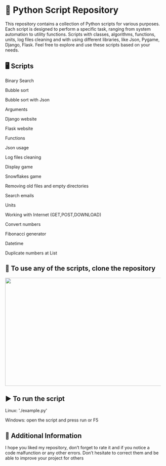 # 🐍 Python Script Repository
This repository contains a collection of Python scripts for various purposes. Each script is designed to perform a specific task, ranging from system automation to utility functions. Scripts with classes, algorithms, functions, units, log files cleaning and with using different libraries, like Json, Pygame, Django, Flask. Feel free to explore and use these scripts based on your needs.

## 🖥️ Scripts
Binary Search

Bubble sort

Bubble sort with Json

Arguments

Django website

Flask website

Functions

Json usage

Log files cleaning

Display game

Snowflakes game

Removing old files and empty directories

Search emails

Units

Working with Internet (GET,POST,DOWNLOAD)

Convert numbers

Fibonacci generator

Datetime

Duplicate numbers at List
## 🧬 To use any of the scripts, clone the repository

<p><img src="https://media1.giphy.com/media/v1.Y2lkPTc5MGI3NjExbDV2NmphdXZ5dHh5bTBsNWx6M3g2a3pqaGVha3NyaDI2YWpiam14YyZlcD12MV9pbnRlcm5hbF9naWZfYnlfaWQmY3Q9Zw/coxQHKASG60HrHtvkt/giphy.gif" style="height:350px; width:700px" /></p>

## ▶️ To run the script
Linux:   './example.py'

Windows: open the script and press run or F5

## 📢 Additional Information
I hope you liked my repository, don’t forget to rate it and if you notice a code malfunction or any other errors.
Don’t hesitate to correct them and be able to improve your project for others
